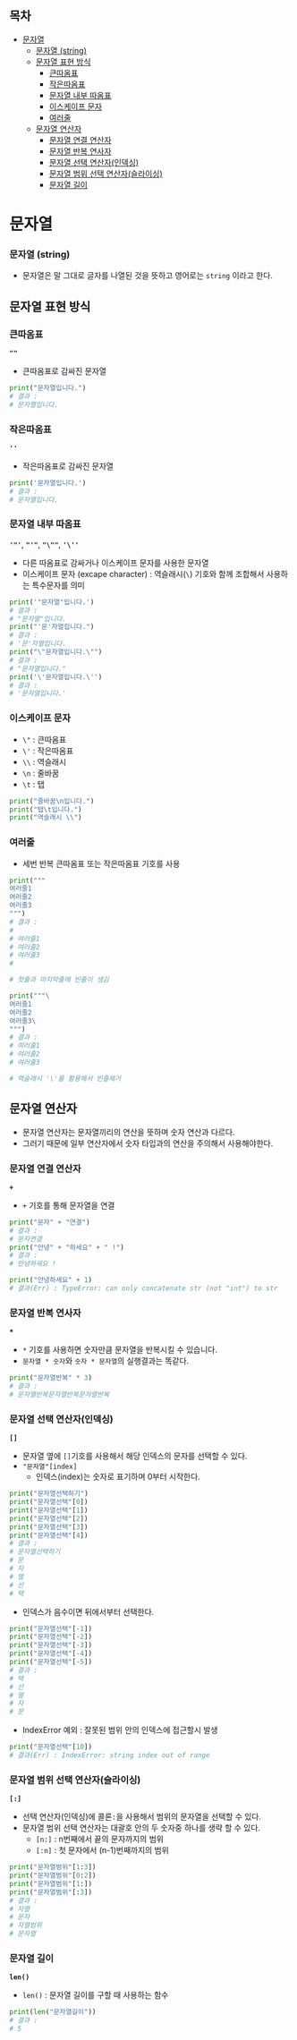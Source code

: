 ## 목차

- [문자열](#문자열)
    - [문자열 (string)](#문자열-string)
  - [문자열 표현 방식](#문자열-표현-방식)
    - [큰따옴표](#큰따옴표)
    - [작은따옴표](#작은따옴표)
    - [문자열 내부 따옴표](#문자열-내부-따옴표)
    - [이스케이프 문자](#이스케이프-문자)
    - [여러줄](#여러줄)
  - [문자열 연산자](#문자열-연산자)
    - [문자열 연결 연산자](#문자열-연결-연산자)
    - [문자열 반복 연사자](#문자열-반복-연사자)
    - [문자열 선택 연산자(인덱싱)](#문자열-선택-연산자인덱싱)
    - [문자열 범위 선택 연산자(슬라이싱)](#문자열-범위-선택-연산자슬라이싱)
    - [문자열 길이](#문자열-길이)

# 문자열

### 문자열 (string)

- 문자열은 말 그대로 글자를 나열된 것을 뜻하고 영어로는 `string` 이라고 한다.

## 문자열 표현 방식

### 큰따옴표

**`""`**

- 큰따옴표로 감싸진 문자열

```python
print("문자열입니다.")
# 결과 : 
# 문자열입니다.
```

### 작은따옴표 

**`''`**

- 작은따옴표로 감싸진 문자열

```python
print('문자열입니다.')
# 결과 : 
# 문자열입니다.
```

### 문자열 내부 따옴표

**`'"'`**, **`"'"`**, **`"\""`**, **`'\''`**

- 다른 따옴표로 감싸거나 이스케이프 문자를 사용한 문자열
- 이스케이프 문자 (excape character) : 역슬래시(`\`) 기호와 함께 조합해서 사용하는 특수문자를 의미

```python
print('"문자열"입니다.')
# 결과 : 
# "문자열"입니다.
print("'문'자열입니다.")
# 결과 : 
# '문'자열입니다.
print("\"문자열입니다.\"")
# 결과 : 
# "문자열입니다."
print('\'문자열입니다.\'')
# 결과 : 
# '문자열입니다.'
```

### 이스케이프 문자

- `\"` : 큰따옴표
- `\'` : 작은따옴표
- `\\` : 역슬래시
- `\n` : 줄바꿈
- `\t` : 탭

```python
print("줄바꿈\n입니다.")
print("탭\t입니다.")
print("역슬래시 \\")
```

### 여러줄

- 세번 반복 큰따옴표 또는 작은따옴표 기호를 사용

```python
print("""
여러줄1
여러줄2
여러줄3
""")
# 결과 :
#
# 여러줄1
# 여러줄2
# 여러줄3
#

# 첫줄과 마지막줄에 빈줄이 생김
```

```python
print("""\
여러줄1
여러줄2
여러줄3\
""")
# 결과 : 
# 여러줄1
# 여러줄2
# 여러줄3

# 역슬래시 '\'를 활용해서 빈줄제거
```

## 문자열 연산자

- 문자열 연산자는 문자열끼리의 연산을 뜻하며 숫자 연산과 다르다.
- 그러기 때문에 일부 연산자에서 숫자 타입과의 연산을 주의해서 사용해야한다.

### 문자열 연결 연산자 

**`+`**

- `+` 기호를 통해 문자열을 연결

```python
print("문자" + "연결")
# 결과 : 
# 문자연결
print("안녕" + "하세요" + " !")
# 결과 : 
# 안녕하세요 !

print("안녕하세요" + 1)
# 결과(Err) : TypeError: can only concatenate str (not "int") to str
```

### 문자열 반복 연사자 

**`*`**

- `*` 기호를 사용하면 숫자만큼 문자열을 반복시킬 수 있습니다.
- `문자열 * 숫자`와 `숫자 * 문자열`의 실행결과는 똑같다.

```python
print("문자열반복" * 3)
# 결과 :
# 문자열반복문자열반복문자열반복
```

### 문자열 선택 연산자(인덱싱) 

**`[]`**

- 문자열 옆에 `[]`기호를 사용해서 해당 인덱스의 문자를 선택할 수 있다.
- `"문자열"[index]`
  - 인덱스(index)는 숫자로 표기하며 0부터 시작한다.

```python
print("문자열선택하기")
print("문자열선택"[0])
print("문자열선택"[1])
print("문자열선택"[2])
print("문자열선택"[3])
print("문자열선택"[4])
# 결과 : 
# 문자열선택하기
# 문
# 자
# 열
# 선
# 택
```

- 인덱스가 음수이면 뒤에서부터 선택한다.

```python
print("문자열선택"[-1])
print("문자열선택"[-2])
print("문자열선택"[-3])
print("문자열선택"[-4])
print("문자열선택"[-5])
# 결과 :
# 택
# 선
# 열
# 자
# 문
```

- IndexError 예외 : 잘못된 범위 안의 인덱스에 접근할시 발생
```python
print("문자열선택"[10])
# 결과(Err) : IndexError: string index out of range
```

### 문자열 범위 선택 연산자(슬라이싱) 

**`[:]`**

- 선택 연산자(인덱싱)에 콜론`:`을 사용해서 범위의 문자열을 선택할 수 있다.
- 문자열 범위 선택 연산자는 대괄호 안의 두 숫자중 하나를 생략 할 수 있다.
  - `[n:]` : n번째에서 끝의 문자까지의 범위
  - `[:n]` : 첫 문자에서 (n-1)번째까지의 범위

```python
print("문자열범위"[1:3])
print("문자열범위"[0:2])
print("문자열범위"[1:])
print("문자열범위"[:3])
# 결과 :
# 자열
# 문자
# 자열범위
# 문자열
```

### 문자열 길이

**`len()`**

- `len()` : 문자열 길이를 구할 때 사용하는 함수

```python
print(len("문자열길이"))
# 결과 : 
# 5
```